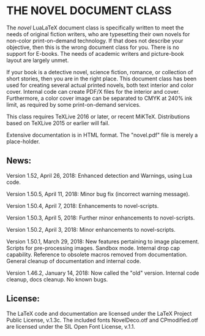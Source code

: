 # THE NOVEL DOCUMENT CLASS

The *novel* LuaLaTeX document class is specifically written to meet the needs of original fiction writers, who are typesetting their own novels for non-color print-on-demand technology. If that does not describe your objective, then this is the wrong document class for you. There is no support for E-books. The needs of academic writers and picture-book layout are largely unmet.

If your book is a detective novel, science fiction, romance, or collection of short stories, then you are in the right place. This document class has been used for creating several actual printed novels, both text interior and color cover. Internal code can create PDF/X files for the interior and cover. Furthermore, a color cover image can be separated to CMYK at 240% ink limit, as required by some print-on-demand services.

This class requires TeXLive 2016 or later, or recent MiKTeX. Distributions based on TeXLive 2015 or earlier will fail.

Extensive documentation is in HTML format. The "novel.pdf" file is merely a place-holder.

## News:

Version 1.52, April 26, 2018: Enhanced detection and Warnings, using Lua code.

Version 1.50.5, April 11, 2018: Minor bug fix (incorrect warning message).

Version 1.50.4, April 7, 2018: Enhancements to novel-scripts.

Version 1.50.3, April 5, 2018: Further minor enhancements to novel-scripts.

Version 1.50.2, April 3, 2018: Minor enhancements to novel-scripts.

Version 1.50.1, March 29, 2018: New features pertaining to image placement. Scripts for pre-processing images. Sandbox mode. Internal drop cap capability. Reference to obsolete macros removed from documentation. General cleanup of documentation and internal code.

Version 1.46.2, January 14, 2018: Now called the "old" version. Internal code cleanup, docs cleanup. No known bugs.

## License:

The LaTeX code and documentation are licensed under the LaTeX Project Public License, v.1.3c. The included fonts NovelDeco.otf and CPmodified.otf are licensed under the SIL Open Font License, v.1.1.

